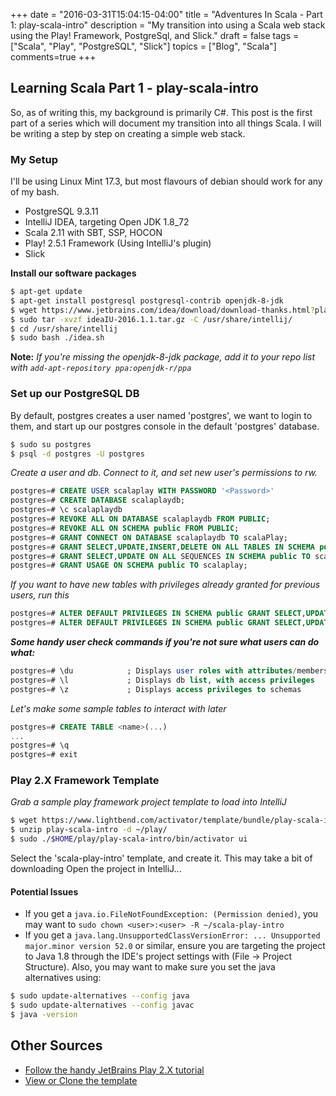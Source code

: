 +++
date = "2016-03-31T15:04:15-04:00"
title = "Adventures In Scala - Part 1: play-scala-intro"
description = "My transition into using a Scala web stack using the Play! Framework, PostgreSql, and Slick."
draft = false
tags = ["Scala", "Play", "PostgreSQL", "Slick"]
topics = ["Blog", "Scala"]
comments=true
+++

## Learning Scala Part 1 - play-scala-intro
So, as of writing this, my background is primarily C#. This post is the first part of a series which will document my transition into all things Scala. I will be writing a step by step on creating a simple web stack.

### My Setup

I'll be using Linux Mint 17.3, but most flavours of debian should work for any of my bash.

* PostgreSQL 9.3.11
* IntelliJ IDEA, targeting Open JDK 1.8_72
* Scala 2.11 with SBT, SSP, HOCON
* Play! 2.5.1 Framework (Using IntelliJ's plugin)
* Slick

**Install our software packages**

~~~bash
$ apt-get update
$ apt-get install postgresql postgresql-contrib openjdk-8-jdk
$ wget https://www.jetbrains.com/idea/download/download-thanks.html?platform=linux
$ sudo tar -xvzf ideaIU-2016.1.1.tar.gz -C /usr/share/intellij/
$ cd /usr/share/intellij
$ sudo bash ./idea.sh
~~~

**Note:** *If you're missing the openjdk-8-jdk package, add it to your repo list with `add-apt-repository ppa:openjdk-r/ppa`*

### Set up our PostgreSQL DB

By default, postgres creates a user named 'postgres', we want to login to them, and start up our postgres console in the default 'postgres' database.

~~~bash
$ sudo su postgres
$ psql -d postgres -U postgres
~~~

*Create a user and db. Connect to it, and set new user's permissions to rw.*

~~~SQL
postgres=# CREATE USER scalaplay WITH PASSWORD '<Password>'
postgres=# CREATE DATABASE scalaplaydb;
postgres=# \c scalaplaydb
postgres=# REVOKE ALL ON DATABASE scalaplaydb FROM PUBLIC;
postgres=# REVOKE ALL ON SCHEMA public FROM PUBLIC;
postgres=# GRANT CONNECT ON DATABASE scalaplaydb TO scalaPlay;
postgres=# GRANT SELECT,UPDATE,INSERT,DELETE ON ALL TABLES IN SCHEMA public TO scalaplay;
postgres=# GRANT SELECT,UPDATE ON ALL SEQUENCES IN SCHEMA public TO scalaplay;
postgres=# GRANT USAGE ON SCHEMA public TO scalaplay;
~~~

*If you want to have new tables with privileges already granted for previous users, run this*

~~~SQL
postgres=# ALTER DEFAULT PRIVILEGES IN SCHEMA public GRANT SELECT,UPDATE,INSERT,DELETE ON TABLES TO scalaplay;
postgres=# ALTER DEFAULT PRIVILEGES IN SCHEMA public GRANT SELECT,UPDATE ON  SEQUENCES TO scalaplay;
~~~

***Some handy user check commands if you're not sure what users can do what:***

~~~SQL
postgres=# \du            ; Displays user roles with attributes/membership
postgres=# \l             ; Displays db list, with access privileges
postgres=# \z             ; Displays access privileges to schemas
~~~

*Let's make some sample tables to interact with later*

~~~SQL
postgres=# CREATE TABLE <name>(...)
...
postgres=# \q
postgres=# exit
~~~

### Play 2.X Framework Template

*Grab a sample play framework project template to load into IntelliJ*

~~~bash
$ wget https://www.lightbend.com/activator/template/bundle/play-scala-intro.zip
$ unzip play-scala-intro -d ~/play/
$ sudo ./$HOME/play/play-scala-intro/bin/activator ui
~~~

Select the 'scala-play-intro' template, and create it. This may take a bit of downloading Open the project in IntelliJ...

#### Potential Issues

* If you get a `java.io.FileNotFoundException: (Permission denied)`, you may want to `sudo chown <user>:<user> -R ~/scala-play-intro`
* If you get a `java.lang.UnsupportedClassVersionError: ... Unsupported major.minor version 52.0` or similar, ensure you are targeting the project to Java 1.8 through the IDE's project settings with (File -> Project Structure). Also, you may want to make sure you set the java alternatives using:

~~~bash
$ sudo update-alternatives --config java
$ sudo update-alternatives --config javac
$ java -version
~~~

## Other Sources

* [Follow the handy JetBrains Play 2.X tutorial](https://www.jetbrains.com/help/idea/2016.1/getting-started-with-play-2-x.html?origin=old_help)
* [<span class="fa fa-github"></span> View or Clone the template](https://github.com/playframework/playframework/tree/master/templates/play-scala-intro)
